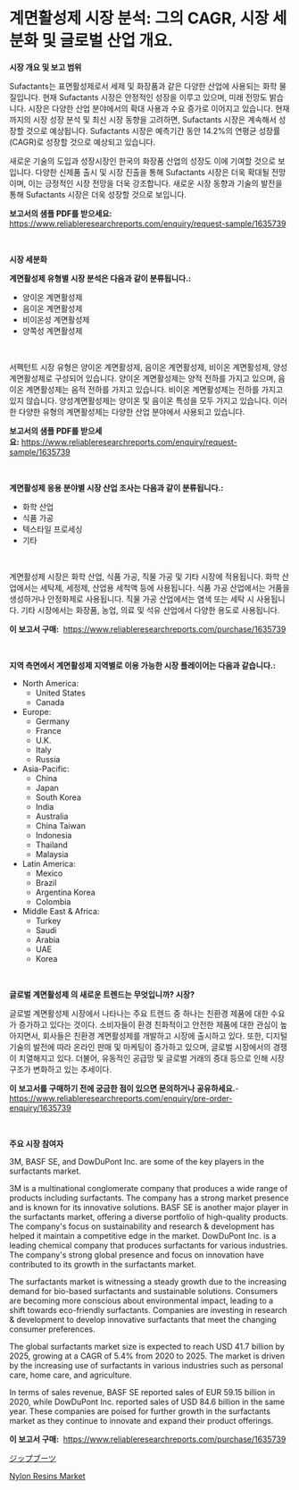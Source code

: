 <p><h1>계면활성제 시장 분석: 그의 CAGR, 시장 세분화 및 글로벌 산업 개요.</h1></p><p><strong>시장 개요 및 보고 범위</strong></p>
<p><p>Sufactants는 표면활성제로서 세제 및 화장품과 같은 다양한 산업에 사용되는 화학 물질입니다. 현재 Sufactants 시장은 안정적인 성장을 이루고 있으며, 미래 전망도 밝습니다. 시장은 다양한 산업 분야에서의 확대 사용과 수요 증가로 이어지고 있습니다. 현재까지의 시장 성장 분석 및 최신 시장 동향을 고려하면, Sufactants 시장은 계속해서 성장할 것으로 예상됩니다. Sufactants 시장은 예측기간 동안 14.2%의 연평균 성장률(CAGR)로 성장할 것으로 예상되고 있습니다. </p><p>새로운 기술의 도입과 성장시장인 한국의 화장품 산업의 성장도 이에 기여할 것으로 보입니다. 다양한 신제품 출시 및 시장 진출을 통해 Sufactants 시장은 더욱 확대될 전망이며, 이는 긍정적인 시장 전망을 더욱 강조합니다. 새로운 시장 동향과 기술의 발전을 통해 Sufactants 시장은 더욱 성장할 것으로 보입니다.</p></p>
<p><strong>보고서의 샘플 PDF를 받으세요:</strong> <a href="https://www.reliableresearchreports.com/enquiry/request-sample/1635739">https://www.reliableresearchreports.com/enquiry/request-sample/1635739</a></p>
<p>&nbsp;</p>
<p><strong>시장 세분화</strong></p>
<p><strong>계면활성제 유형별 시장 분석은 다음과 같이 분류됩니다.:</strong></p>
<p><ul><li>양이온 계면활성제</li><li>음이온 계면활성제</li><li>비이온성 계면활성제</li><li>양쪽성 계면활성제</li></ul></p>
<p>&nbsp;</p>
<p><p>서펙턴트 시장 유형은 양이온 계면활성제, 음이온 계면활성제, 비이온 계면활성제, 양성계면활성제로 구성되어 있습니다. 양이온 계면활성제는 양적 전하를 가지고 있으며, 음이온 계면활성제는 음적 전하를 가지고 있습니다. 비이온 계면활성제는 전하를 가지고 있지 않습니다. 양성계면활성제는 양이온 및 음이온 특성을 모두 가지고 있습니다. 이러한 다양한 유형의 계면활성제는 다양한 산업 분야에서 사용되고 있습니다.</p></p>
<p><strong>보고서의 샘플 PDF를 받으세요:</strong>&nbsp;<a href="https://www.reliableresearchreports.com/enquiry/request-sample/1635739">https://www.reliableresearchreports.com/enquiry/request-sample/1635739</a></p>
<p>&nbsp;</p>
<p><strong> 계면활성제 응용 분야별 시장 산업 조사는 다음과 같이 분류됩니다.:</strong></p>
<p><ul><li>화학 산업</li><li>식품 가공</li><li>텍스타일 프로세싱</li><li>기타</li></ul></p>
<p>&nbsp;</p>
<p><p>계면활성제 시장은 화학 산업, 식품 가공, 직물 가공 및 기타 시장에 적용됩니다. 화학 산업에서는 세탁제, 세정제, 산업용 세척액 등에 사용됩니다. 식품 가공 산업에서는 거품을 생성하거나 안정화제로 사용됩니다. 직물 가공 산업에서는 염색 또는 세탁 시 사용됩니다. 기타 시장에서는 화장품, 농업, 의료 및 석유 산업에서 다양한 용도로 사용됩니다.</p></p>
<p><strong>이 보고서 구매:</strong>&nbsp; <a href="https://www.reliableresearchreports.com/purchase/1635739">https://www.reliableresearchreports.com/purchase/1635739</a></p>
<p>&nbsp;</p>
<p><strong>지역 측면에서 계면활성제 지역별로 이용 가능한 시장 플레이어는 다음과 같습니다.:</strong></p>
<p><ul>
    <li>
        North America:
        <ul>
            <li>United States</li>
            <li>Canada</li>
        </ul>
    </li>
    <li>
        Europe:
        <ul>
            <li>Germany</li>
            <li>France</li>
            <li>U.K.</li>
            <li>Italy</li>
            <li>Russia</li>
        </ul>
    </li>
    <li>
        Asia-Pacific:
        <ul>
            <li>China</li>
            <li>Japan</li>
            <li>South Korea</li>
            <li>India</li>
            <li>Australia</li>
            <li>China Taiwan</li>
            <li>Indonesia</li>
            <li>Thailand</li>
            <li>Malaysia</li>
        </ul>
    </li>
    <li>
        Latin America:
        <ul>
            <li>Mexico</li>
            <li>Brazil</li>
            <li>Argentina Korea</li>
            <li>Colombia</li>
        </ul>
    </li>
    <li>
        Middle East & Africa:
        <ul>
            <li>Turkey</li>
            <li>Saudi</li>
            <li>Arabia</li>
            <li>UAE</li>
            <li>Korea</li>
        </ul>
    </li>
    </ul></p>
<p>&nbsp;</p>
<p><strong>글로벌 계면활성제 의 새로운 트렌드는 무엇입니까? 시장?</strong></p>
<p><p>글로벌 계면활성제 시장에서 나타나는 주요 트렌드 중 하나는 친환경 제품에 대한 수요가 증가하고 있다는 것이다. 소비자들이 환경 친화적이고 안전한 제품에 대한 관심이 높아지면서, 회사들은 친환경 계면활성제를 개발하고 시장에 출시하고 있다. 또한, 디지털 기술의 발전에 따라 온라인 판매 및 마케팅이 증가하고 있으며, 글로벌 시장에서의 경쟁이 치열해지고 있다. 더불어, 유동적인 공급망 및 글로벌 거래의 증대 등으로 인해 시장 구조가 변화하고 있는 추세이다.</p></p>
<p><strong>이 보고서를 구매하기 전에 궁금한 점이 있으면 문의하거나 공유하세요.</strong>- <a href="https://www.reliableresearchreports.com/enquiry/pre-order-enquiry/1635739">https://www.reliableresearchreports.com/enquiry/pre-order-enquiry/1635739</a></p>
<p>&nbsp;</p>
<p><strong>주요 시장 참여자</strong></p>
<p><p>3M, BASF SE, and DowDuPont Inc. are some of the key players in the surfactants market. </p><p>3M is a multinational conglomerate company that produces a wide range of products including surfactants. The company has a strong market presence and is known for its innovative solutions. BASF SE is another major player in the surfactants market, offering a diverse portfolio of high-quality products. The company's focus on sustainability and research & development has helped it maintain a competitive edge in the market. DowDuPont Inc. is a leading chemical company that produces surfactants for various industries. The company's strong global presence and focus on innovation have contributed to its growth in the surfactants market.</p><p>The surfactants market is witnessing a steady growth due to the increasing demand for bio-based surfactants and sustainable solutions. Consumers are becoming more conscious about environmental impact, leading to a shift towards eco-friendly surfactants. Companies are investing in research & development to develop innovative surfactants that meet the changing consumer preferences.</p><p>The global surfactants market size is expected to reach USD 41.7 billion by 2025, growing at a CAGR of 5.4% from 2020 to 2025. The market is driven by the increasing use of surfactants in various industries such as personal care, home care, and agriculture.</p><p>In terms of sales revenue, BASF SE reported sales of EUR 59.15 billion in 2020, while DowDuPont Inc. reported sales of USD 84.6 billion in the same year. These companies are poised for further growth in the surfactants market as they continue to innovate and expand their product offerings.</p></p>
<p><strong>이 보고서 구매:</strong>&nbsp;&nbsp;<a href="https://www.reliableresearchreports.com/purchase/1635739">https://www.reliableresearchreports.com/purchase/1635739</a></p>
<p><p><a href="https://github.com/EstaSprer20231/Market-Research-Report-List-1/blob/main/49101977913.md">ジップブーツ</a></p><p><a href="https://carnation-joke-41f.notion.site/Nylon-Resins-Market-Dynamics-2024-2031-Also-about-Its-Market-Trends-Projections-and-Opportunities-27d86bf55da14430b0b47c810afaabab">Nylon Resins Market</a></p></p>
